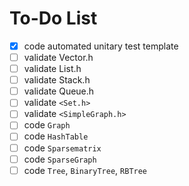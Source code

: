 # To-Do List

- [x]	code automated unitary test template
- [ ]	validate Vector.h
- [ ]	validate List.h
- [ ]	validate Stack.h
- [ ]	validate Queue.h
- [ ]	validate `<Set.h>`
- [ ]	validate `<SimpleGraph.h>`
- [ ]	code `Graph`
- [ ]	code `HashTable`
- [ ]	code `Sparsematrix`
- [ ]	code `SparseGraph`
- [ ]	code `Tree`, `BinaryTree`, `RBTree`
